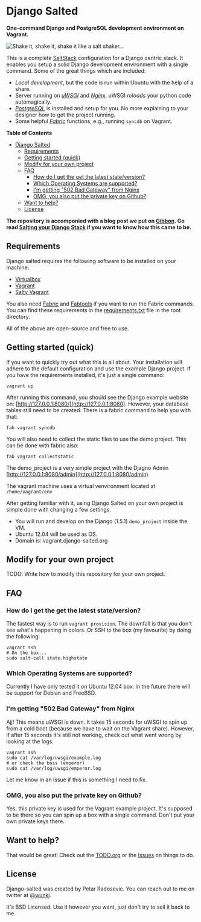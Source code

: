 # Django Salted

**One-command Django and PostgreSQL development environment on Vagrant.**

![Shake it, shake it, shake it like a salt shaker...](https://raw.github.com/wunki/django-salted/master/files/salt-shaker.png "Shake it!")

This is a complete [SaltStack] configuration for a Django centric stack. It
enables you setup a solid Django development environment with a single
command. Some of the great things which are included:

- *Local development*, but the code is run within Ubuntu with the help of a
  share.
- Server running on *[uWSGI]* and *[Nginx]*. uWSGI *reloads* your python code
  automagically.
- *[PostgreSQL]* is installed and setup for you. No more explaining to your
  designer how to get the project running.
- Some helpful *[Fabric]* functions, e.g., running `syncdb` on Vagrant.

**Table of Contents**

- [Django Salted](#django-salted)
	- [Requirements](#requirements)
	- [Getting started (quick)](#getting-started-quick)
	- [Modify for your own project](#modify-for-your-own-project)
	- [FAQ](#faq)
		- [How do I get the get the latest state/version?](#how-do-i-get-the-get-the-latest-stateversion)
		- [Which Operating Systems are supported?](#which-operating-systems-are-supported)
		- [I'm getting "502 Bad Gateway" from Nginx](#i'm-getting-502-bad-gateway-from-nginx)
		- [OMG, you also put the private key on Github?](#omg-you-also-put-the-private-key-on-github)
	- [Want to help?](#want-to-help)
	- [License](#license)

**The repository is accomponied with a blog post we put on [Gibbon]. Go read
[Salting your Django Stack] if you want to know how this came to be.**

## Requirements

Django salted requires the following software to be installed on your machine:

- [Virtualbox]
- [Vagrant]
- [Salty Vagrant]

You also need [Fabric] and [Fabtools] if you want to run the Fabric
commands. You can find these requirements in the [requirements.txt] file in
the root directory.

All of the above are open-source and free to use.

## Getting started (quick)

If you want to quickly try out what this is all about. Your installation will
adhere to the default configuration and use the example Django project. If you
have the requirements installed, it's just a single command:

    vagrant up

After running this command, you should see the Django example website on:
[http://127.0.0.1:8080/](http://127.0.0.1:8080). However, your database tables
still need to be created. There is a fabric command to help you with that:

    fab vagrant syncdb

You will also need to collect the static files to use the demo project. This can be done with fabric also:

    fab vagrant collectstatic

The demo_project is a very simple project with the Djagno Admin [http://127.0.0.1:8080/admin](http://127.0.0.1:8080/admin)

The vagrant machine uses a virtual venvironment located at `/home/vagrant/env`

After getting familiar with it, using Django Salted on your own project is
simple done with changing a few settings.

- You will run and develop on the Django (1.5.1) `demo_project` inside the VM.
- Ubuntu 12.04 will be used as OS.
- Domain is: vagrant.django-salted.org

## Modify for your own project

TODO: Write how to modify this repository for your own project.

## FAQ

### How do I get the get the latest state/version?

The fastest way is to run `vagrant provision`. The downfall is that you don't
see what's happening in colors. Or SSH to the box (my favourite) by doing the
following:

    vagrant ssh
    # On the box...
    sudo salt-call state.highstate

### Which Operating Systems are supported?

Currently I have only tested it on Ubuntu 12.04 box. In the future there will
be support for Debian and FreeBSD.

### I'm getting "502 Bad Gateway" from Nginx

Ajj! This means uWSGI is down. It takes 15 seconds for uWSGI to spin up from a
cold boot (because we have to wait on the Vagrant share). However, if after 15
seconds it's still not working, check out what went wrong by looking at the logs:

    vagrant ssh
    sudo cat /var/log/uwsgi/example.log
    # or check the boss (emperor)
    sudo cat /var/log/uwsgi/emperor.log

Let me know in an issue if this is something I need to fix.

### OMG, you also put the private key on Github?

Yes, this private key is used for the Vagrant example project. It's supposed
to be there so you can spin up a box with a single command. Don't put your own
private keys there.

## Want to help?

That would be great! Check out the [TODO.org] or the [Issues] on things to do.

## License

Django-salted was created by Petar Radosevic. You can reach out to me on
twitter at [@wunki].

It's BSD Licensed. Use it however you want, just don't try to sell it back to
me.

[SaltStack]: http://saltstack.com/community.html
[Gibbon]: http://blog.gibbon.co
[PostgreSQL]: http://www.postgresql.org/
[Salting your Django Stack]: http://blog.gibbon.co/posts/2013-06-12-salting-your-django-stack.html
[Virtualbox]: https://www.virtualbox.org/
[Vagrant]: http://www.vagrantup.com/
[Salty Vagrant]: https://github.com/saltstack/salty-vagrant
[uWSGI]: http://uwsgi-docs.readthedocs.org/
[Nginx]: http://nginx.org/
[Fabric]: http://fabfile.org/
[Fabtools]: https://github.com/ronnix/fabtools
[requirements.txt]: https://github.com/wunki/django-salted/blob/master/requirements.txt
[Vagrantfile]: https://github.com/wunki/django-salted/blob/master/Vagrantfile
[TODO.org]: https://github.com/wunki/django-salted/blob/master/TODO.org
[Issues]: https://github.com/wunki/django-salted/issues
[@wunki]: https://twitter.com/wunki
